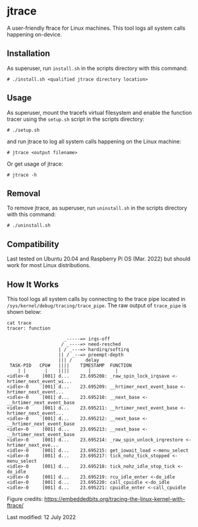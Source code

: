 # jtrace
A user-friendly ftrace for Linux machines. This tool logs all system calls happening on-device.


## Installation
As superuser, run ```install.sh``` in the scripts directory with this command:
```
# ./install.sh <qualified jtrace directory location>
```

## Usage
As superuser, mount the tracefs virtual filesystem and enable the function tracer using the ```setup.sh``` script in the scripts directory:
```
# ./setup.sh
```
and run jtrace to log all system calls happening on the Linux machine:
```
# jtrace <output filename>
```

Or get usage of jtrace:
```
# jtrace -h
```

## Removal
To remove jtrace, as superuser, run ```uninstall.sh``` in the scripts directory with this command:
```
# ./uninstall.sh
```

## Compatibility
Last tested on Ubuntu 20.04 and Raspberry Pi OS (Mar. 2022) but should work for most Linux distributions.


## How It Works
This tool logs all system calls by connecting to the trace pipe located in
```/sys/kernel/debug/tracing/trace_pipe```. The raw output of ```trace_pipe``` is shown below:
```
cat trace
tracer: function

                     _-----=> irqs-off
                    / _----=> need-resched
                   | / _---=> hardirq/softirq
                   || / _--=> preempt-depth
                   ||| /     delay
 TASK-PID   CPU#   ||||    TIMESTAMP  FUNCTION
    | |       |    ||||       |         |
<idle>-0     [001] d...    23.695208: _raw_spin_lock_irqsave <-hrtimer_next_event_wi...
<idle>-0     [001] d...    23.695209: __hrtimer_next_event_base <-hrtimer_next_event...
<idle>-0     [001] d...    23.695210: __next_base <-__hrtimer_next_event_base
<idle>-0     [001] d...    23.695211: __hrtimer_next_event_base <-hrtimer_next_event...
<idle>-0     [001] d...    23.695212: __next_base <-__hrtimer_next_event_base
<idle>-0     [001] d...    23.695213: __next_base <-__hrtimer_next_event_base
<idle>-0     [001] d...    23.695214: _raw_spin_unlock_irqrestore <-hrtimer_next_eve...
<idle>-0     [001] d...    23.695215: get_iowait_load <-menu_select
<idle>-0     [001] d...    23.695217: tick_nohz_tick_stopped <-menu_select
<idle>-0     [001] d...    23.695218: tick_nohz_idle_stop_tick <-do_idle
<idle>-0     [001] d...    23.695219: rcu_idle_enter <-do_idle
<idle>-0     [001] d...    23.695220: call_cpuidle <-do_idle
<idle>-0     [001] d...    23.695221: cpuidle_enter <-call_cpuidle
```
Figure credits: https://embeddedbits.org/tracing-the-linux-kernel-with-ftrace/

Last modified: 12 July 2022

